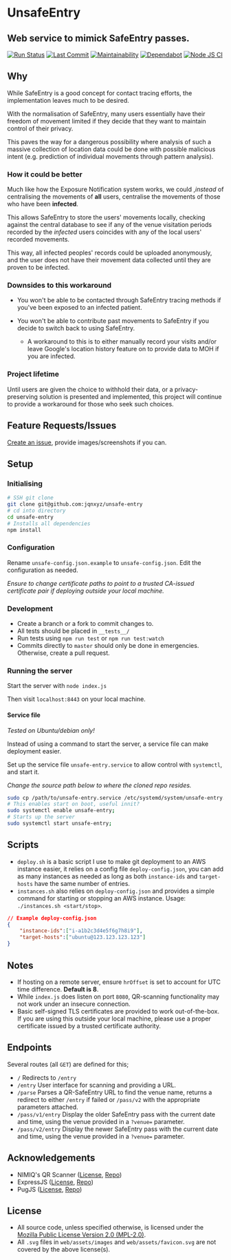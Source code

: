 # UnsafeEntry

Web service to mimick SafeEntry passes.
---
[![Run Status](https://api.shippable.com/projects/5f4163513d3f9800071fc2c7/badge?branch=master)]()
[![Last Commit](https://badgen.net/github/last-commit/jqnxyz/unsafe-entry)]()
[![Maintainability](https://api.codeclimate.com/v1/badges/1ce8c042ffecebc073ba/maintainability)](https://codeclimate.com/github/Jqnxyz/unsafe-entry/maintainability)
[![Dependabot](https://badgen.net/github/dependabot/jqnxyz/unsafe-entry)]()
[![Node JS CI](https://github.com/jqnxyz/unsafe-entry/workflows/Node.js%20CI/badge.svg)]()

## Why

While SafeEntry is a good concept for contact tracing efforts, the implementation leaves much to be desired.

With the normalisation of SafeEntry, many users essentially have their freedom of movement limited if they decide that they want to maintain control of their privacy.

This paves the way for a dangerous possibility where analysis of such a massive collection of location data could be done with possible malicious intent (e.g. prediction of individual movements through pattern analysis).

### How it could be better

Much like how the Exposure Notification system works, we could ,*instead* of centralising the movements of **all** users, centralise the movements of those who have been **infected**. 

This allows SafeEntry to store the users' movements locally, checking against the central database to see if any of the venue visitation periods recorded by the *infected* users coincides with any of the local users' recorded movements.

This way, all infected peoples' records could be uploaded anonymously, and the user does not have their movement data collected until they are proven to be infected.

### Downsides to this workaround

* You won't be able to be contacted through SafeEntry tracing methods if you've been exposed to an infected patient.

* You won't be able to contribute past movements to SafeEntry if you decide to switch back to using SafeEntry.
	* A workaround to this is to either manually record your visits and/or leave Google's location history feature on to provide data to MOH if you are infected.

### Project lifetime

Until users are given the choice to withhold their data, or a privacy-preserving solution is presented and implemented, this project will continue to provide a workaround for those who seek such choices.

## Feature Requests/Issues
[Create an issue](https://github.com/Jqnxyz/unsafe-entry/issues/new), provide images/screenshots if you can.

## Setup
### Initialising
```sh
# SSH git clone
git clone git@github.com:jqnxyz/unsafe-entry
# cd into directory
cd unsafe-entry
# Installs all dependencies
npm install
```

### Configuration
Rename `unsafe-config.json.example` to `unsafe-config.json`. Edit the configuration as needed.

*Ensure to change certificate paths to point to a trusted CA-issued certificate pair if deploying outside your local machine.*

### Development
* Create a branch or a fork to commit changes to.
* All tests should be placed in `__tests__/`
* Run tests using `npm run test` or `npm run test:watch`
* Commits directly to `master` should only be done in emergencies. Otherwise, create a pull request.

### Running the server
Start the server with `node index.js`

Then visit `localhost:8443` on your local machine.

#### Service file
*Tested on Ubuntu/debian only!* 

Instead of using a command to start the server, a service file can make deployment easier.

Set up the service file `unsafe-entry.service` to allow control with `systemctl`, and start it.

*Change the source path below to where the cloned repo resides.*

```sh
sudo cp /path/to/unsafe-entry.service /etc/systemd/system/unsafe-entry.service; 
# This enables start on boot, useful innit?
sudo systemctl enable unsafe-entry;
# Starts up the server
sudo systemctl start unsafe-entry; 
```

## Scripts
* `deploy.sh` is a basic script I use to make git deployment to an AWS instance easier, it relies on a config file `deploy-config.json`, you can add as many instances as needed as long as both `instance-ids` and `target-hosts` have the same number of entries.
* `instances.sh` also relies on `deploy-config.json` and provides a simple command for starting or stopping an AWS instance. Usage: `./instances.sh <start/stop>`.

```json
// Example deploy-config.json
{
	"instance-ids":["i-a1b2c3d4e5f6g7h8i9"],
	"target-hosts":["ubuntu@123.123.123.123"]
}
```

## Notes
* If hosting on a remote server, ensure `hrOffset` is set to account for UTC time difference. **Default is 8**.
* While `index.js` does listen on port `8080`, QR-scanning functionality may not work under an insecure connection.
* Basic self-signed TLS certificates are provided to work out-of-the-box. If you are using this outside your local machine, please use a proper certificate issued by a trusted certificate authority.

## Endpoints
Several routes (all `GET`) are defined for this;
* `/`
	Redirects to `/entry`
* `/entry`
	User interface for scanning and providing a URL.
* `/parse`
	Parses a QR-SafeEntry URL to find the venue name, returns a redirect to either `/entry` if failed or `/pass/v2` with the appropriate parameters attached.
* `/pass/v1/entry`
	Display the older SafeEntry pass with the current date and time, using the venue provided in a `?venue=` parameter. 
* `/pass/v2/entry`
	Display the newer SafeEntry pass with the current date and time, using the venue provided in a `?venue=` parameter. 

## Acknowledgements
* NIMIQ's QR Scanner ([License](Licenses/QR-SCANNER-LICENSE), [Repo](https://github.com/nimiq/qr-scanner))
* ExpressJS ([License](Licenses/EXPRESS-LICENSE), [Repo](https://github.com/expressjs/express))
* PugJS ([License](Licenses/PUG-LICENSE), [Repo](https://github.com/pugjs/pug))

## License
* All source code, unless specified otherwise, is licensed under the [Mozilla Public License Version 2.0 (MPL-2.0)](LICENSE.md).
* All `.svg` files in `web/assets/images` and `web/assets/favicon.svg` are not covered by the above license(s).

